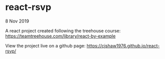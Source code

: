 # react-rsvp
8 Nov 2019

A react project created following the treehouse course: https://teamtreehouse.com/library/react-by-example

View the project live on a github page: https://cjshaw1976.github.io/react-rsvp/

